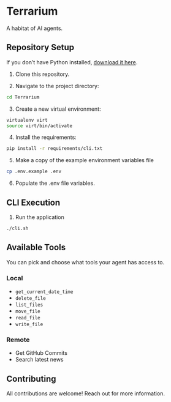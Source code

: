 # Terrarium

A habitat of AI agents.

## Repository Setup

If you don’t have Python installed, [download it here](https://www.python.org/downloads/).

1. Clone this repository.

2. Navigate to the project directory:

```bash
cd Terrarium
```

3. Create a new virtual environment:

```bash
virtualenv virt
source virt/bin/activate
```

4. Install the requirements:

```bash
pip install -r requirements/cli.txt
```

5. Make a copy of the example environment variables file

```bash
cp .env.example .env
```

6. Populate the .env file variables.

## CLI Execution

1. Run the application

```bash
./cli.sh
```

## Available Tools

You can pick and choose what tools your agent has access to.

### Local

* `get_current_date_time`
* `delete_file`
* `list_files`
* `move_file`
* `read_file`
* `write_file`

### Remote

* Get GitHub Commits
* Search latest news

## Contributing

All contributions are welcome! Reach out for more information.
